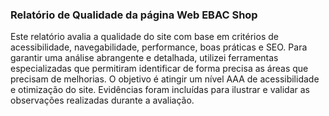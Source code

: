 ### Relatório de Qualidade da página Web EBAC Shop

Este relatório avalia a qualidade do site com base em critérios de acessibilidade, navegabilidade, performance, boas práticas e SEO. Para garantir uma análise abrangente e detalhada, utilizei ferramentas especializadas que permitiram identificar de forma precisa as áreas que precisam de melhorias. O objetivo é atingir um nível AAA de acessibilidade e otimização do site. Evidências foram incluídas para ilustrar e validar as observações realizadas durante a avaliação.

